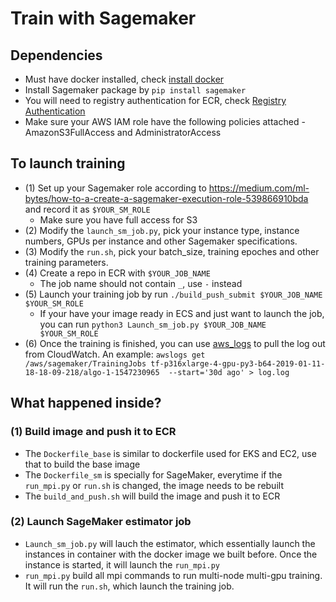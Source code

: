 # Train with Sagemaker

## Dependencies
- Must have docker installed, check [install docker](https://docs.docker.com/install/)
- Install Sagemaker package by `pip install sagemaker`
- You will need to registry authentication for ECR, check [Registry Authentication](https://docs.aws.amazon.com/AmazonECR/latest/userguide/Registries.html)
- Make sure your AWS IAM role have the following policies attached - AmazonS3FullAccess and AdministratorAccess

## To launch training

- (1) Set up your Sagemaker role according to https://medium.com/ml-bytes/how-to-a-create-a-sagemaker-execution-role-539866910bda and record it as `$YOUR_SM_ROLE`
    - Make sure you have full access for S3
- (2) Modify the `launch_sm_job.py`, pick your instance type, instance numbers, GPUs per instance and other Sagemaker specifications.
- (3) Modify the `run.sh`, pick your batch_size, training epoches and other training parameters.
- (4) Create a repo in ECR with `$YOUR_JOB_NAME`
    - The job name should not contain `_`, use `-` instead
- (5) Launch your training job by run `./build_push_submit $YOUR_JOB_NAME $YOUR_SM_ROLE`
    - If your have your image ready in ECS and just want to launch the job, you can run `python3 Launch_sm_job.py $YOUR_JOB_NAME $YOUR_SM_ROLE`
- (6) Once the training is finished, you can use [aws_logs](https://github.com/jorgebastida/awslogs) to pull the log out from CloudWatch. An example: `awslogs get /aws/sagemaker/TrainingJobs tf-p316xlarge-4-gpu-py3-b64-2019-01-11-18-18-09-218/algo-1-1547230965  --start='30d ago' > log.log`

## What happened inside?

### (1) Build image and push it to ECR
- The `Dockerfile_base` is similar to dockerfile used for EKS and EC2, use that to build the base image
- The `Dockerfile_sm` is specially for SageMaker, everytime if the `run_mpi.py` or `run.sh` is changed, the image needs to be rebuilt
- The `build_and_push.sh` will build the image and push it to ECR
### (2) Launch SageMaker estimator job
- `Launch_sm_job.py` will lauch the estimator, which essentially launch the instances in container with the docker image we built before. Once the instance is started, it will launch the `run_mpi.py`
- `run_mpi.py` build all mpi commands to run multi-node multi-gpu training. It will run the `run.sh`, which launch the training job.
